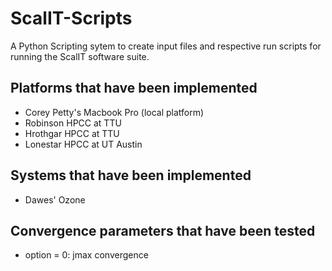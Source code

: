 # ScalIT-Scripts
A Python Scripting sytem to create input files and respective run scripts for running the ScalIT software suite.

## Platforms that have been implemented

  - Corey Petty's Macbook Pro (local platform)
  - Robinson HPCC at TTU
  - Hrothgar HPCC at TTU
  - Lonestar HPCC at UT Austin

## Systems that have been implemented

  - Dawes' Ozone

## Convergence parameters that have been tested

  - option = 0: jmax convergence
